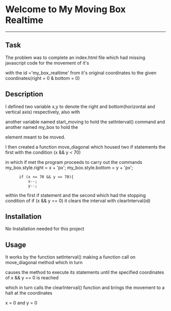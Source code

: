 # Welcome to My Moving Box Realtime
***

## Task
The problem was to complete an index.html file which had missing javascript code for the movement of it's <div>

with the id ='my_box_realtime' from it's original coordinates to the given coordinates(right = 0 & bottom = 0)

## Description
I defined two variable x,y to denote the right and bottom(horizontal and vertical axis) respectively, also with 

another variable named start_moving to hold the setInterval() command and another named my_box to hold the <div> 
element meant to be moved.

I then created a function move_diagonal which housed two if statements the first with the condition (x && y < 70) 

in which if met the program proceeds to carry out the commands
          my_box.style.right = x + 'px';
          my_box.style.bottom = y + 'px';

          if (x <= 70 && y <= 70){
              x--;
              y--;
               
within the first if statement and the second which had the stopping condition of if (x && y == 0)
it clears the interval with clearInterval(id)



## Installation
No Installation needed for this project

## Usage
It works by the function setInterval() making a function call on move_diagonal method which in turn 

causes the method to execute its statements until the specified coordinates of x && y == 0 is reached

which in turn calls the clearInterval() function and brings the movement to a halt at the coordinates 

x = 0 and y = 0

